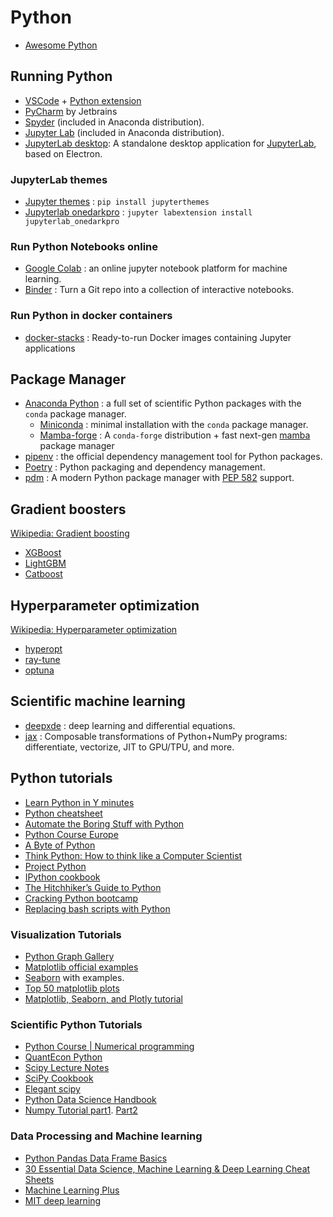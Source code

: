 # Python

- [Awesome Python](https://github.com/vinta/awesome-python)

<!--more-->

## Running Python

- [VSCode](https://code.visualstudio.com/) + [Python extension](https://code.visualstudio.com/docs/languages/python)
- [PyCharm](https://www.jetbrains.com/pycharm/) by Jetbrains
- [Spyder](https://www.spyder-ide.org/) (included in Anaconda distribution).
- [Jupyter Lab](https://github.com/jupyterlab/jupyterlab) (included in Anaconda distribution).
- [JupyterLab desktop](https://github.com/jupyterlab/jupyterlab-desktop): A standalone desktop application for [JupyterLab](https://github.com/jupyterlab/jupyterlab), based on Electron.

### JupyterLab themes

- [Jupyter themes](https://github.com/dunovank/jupyter-themes) : `pip install jupyterthemes`
- [Jupyterlab onedarkpro](https://github.com/johnnybarrels/jupyterlab_onedarkpro) : `jupyter labextension install jupyterlab_onedarkpro`

### Run Python Notebooks online

- [Google Colab](https://colab.research.google.com/) : an online jupyter notebook platform for machine learning.
- [Binder](https://mybinder.org/) : Turn a Git repo into a collection of interactive notebooks.

### Run Python in docker containers

- [docker-stacks](https://github.com/jupyter/docker-stacks) : Ready-to-run Docker images containing Jupyter applications

## Package Manager

- [Anaconda Python](https://www.anaconda.com/products/individual) : a full set of scientific Python packages with the `conda` package manager.
  - [Miniconda](https://docs.conda.io/en/latest/miniconda.html) : minimal installation with the `conda` package manager.
  - [Mamba-forge](https://github.com/conda-forge/miniforge#mambaforge) : A `conda-forge` distribution + fast next-gen [mamba][] package manager
- [pipenv](https://pipenv.pypa.io/en/latest/) : the official dependency management tool for Python packages.
- [Poetry](https://python-poetry.org/) : Python packaging and dependency management.
- [pdm](https://github.com/pdm-project/pdm) : A modern Python package manager with [PEP 582](https://www.python.org/dev/peps/pep-0582) support.

[mamba]: https://github.com/mamba-org/mamba

## Gradient boosters

[Wikipedia: Gradient boosting](https://en.wikipedia.org/wiki/Gradient_boosting)

- [XGBoost](https://xgboost.readthedocs.io/en/latest/)
- [LightGBM](https://lightgbm.readthedocs.io/en/latest/)
- [Catboost](https://github.com/catboost/catboost)

## Hyperparameter optimization

[Wikipedia: Hyperparameter optimization](https://en.wikipedia.org/wiki/Hyperparameter_optimization)

- [hyperopt](https://github.com/hyperopt/hyperopt)
- [ray-tune](https://docs.ray.io/en/latest/tune/index.html)
- [optuna](https://optuna.org/)

## Scientific machine learning

- [deepxde](https://github.com/lululxvi/deepxde) : deep learning and differential equations.
- [jax](https://github.com/google/jax) : Composable transformations of Python+NumPy programs: differentiate, vectorize, JIT to GPU/TPU, and more.

## Python tutorials


- [Learn Python in Y minutes](https://learnxinyminutes.com/docs/python3/)
- [Python cheatsheet](https://github.com/gto76/python-cheatsheet)
- [Automate the Boring Stuff with Python](https://automatetheboringstuff.com/2e/)
- [Python Course Europe](https://www.python-course.eu/)
- [A Byte of Python](https://python.swaroopch.com/)
- [Think Python: How to think like a Computer Scientist](https://open.umn.edu/opentextbooks/textbooks/43)
- [Project Python](http://projectpython.net/chapter00/)
- [IPython cookbook](https://ipython-books.github.io/)
- [The Hitchhiker’s Guide to Python](https://docs.python-guide.org/)
- [Cracking Python bootcamp](https://github.com/purcellconsult/Cracking-Python-Bootcamp)
- [Replacing bash scripts with Python](https://github.com/ninjaaron/replacing-bash-scripting-with-python)

### Visualization Tutorials

- [Python Graph Gallery](https://python-graph-gallery.com/)
- [Matplotlib official examples](https://matplotlib.org/examples/index.html)
- [Seaborn](https://seaborn.pydata.org/) with examples.
- [Top 50 matplotlib plots](https://www.machinelearningplus.com/plots/top-50-matplotlib-visualizations-the-master-plots-python/)
- [Matplotlib, Seaborn, and Plotly tutorial](https://medium.com/jameslearningnote/資料分析-機器學習-第2-5講-資料視覺化-matplotlib-seaborn-plotly-75cd353d6d3f)

### Scientific Python Tutorials

- [Python Course | Numerical programming](https://www.python-course.eu/numerical_programming_with_python.php)
- [QuantEcon Python](https://quantecon.org/quantecon-py)
- [Scipy Lecture Notes](https://scipy-lectures.org/)
- [SciPy Cookbook](https://scipy-cookbook.readthedocs.io/index.html)
- [Elegant scipy](https://github.com/elegant-scipy/elegant-scipy)
- [Python Data Science Handbook](https://jakevdp.github.io/PythonDataScienceHandbook/)
- [Numpy Tutorial part1](https://www.machinelearningplus.com/python/numpy-tutorial-part1-array-python-examples/). [Part2](https://www.machinelearningplus.com/python/numpy-tutorial-python-part2/)

### Data Processing and Machine learning

- [Python Pandas Data Frame Basics](https://towardsdatascience.com/python-pandas-data-frame-basics-b5cfbcd8c039)
- [30 Essential Data Science, Machine Learning & Deep Learning Cheat Sheets](https://www.kdnuggets.com/2017/09/essential-data-science-machine-learning-deep-learning-cheat-sheets.html)
- [Machine Learning Plus](https://www.machinelearningplus.com/)
- [MIT deep learning](https://github.com/lexfridman/mit-deep-learning)
